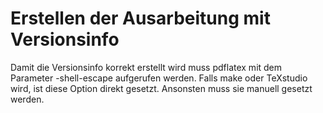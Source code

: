 # Erstellen der Ausarbeitung mit Versionsinfo
Damit die Versionsinfo korrekt erstellt wird muss pdflatex mit dem Parameter -shell-escape aufgerufen werden. Falls make oder TeXstudio wird, ist diese Option direkt gesetzt. Ansonsten muss sie manuell gesetzt werden.
